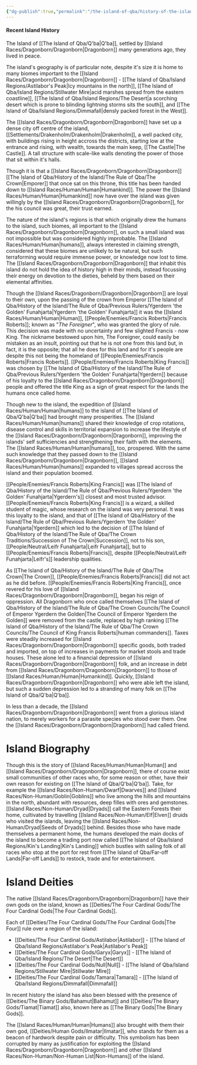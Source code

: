 ```yaml
---
{"dg-publish":true,"permalink":"/the-island-of-qba/history-of-the-island/known-information/"}
---
```



#### Recent Island History
The Island of [[The Island of Qba/Q'ba\|Q'ba]], settled by [[Island Races/Dragonborn/Dragonborn\|Dragonborn]] many generations ago, they lived in peace. 

The island's geography is of particular note, despite it's size it is home to many biomes important to the [[Island Races/Dragonborn/Dragonborn\|Dragonborn]] - [[The Island of Qba/Island Regions/Astilabor's Peak\|Icy mountains in the north]], [[The Island of Qba/Island Regions/Stillwater Mire\|acid marshes spread from the eastern coastline]], [[The Island of Qba/Island Regions/The Desert\|a scorching desert which is prone to blinding lightning storms sits the south]], and [[The Island of Qba/Island Regions/Dimmafall\|densly packed forest in the West]]. 

The [[Island Races/Dragonborn/Dragonborn\|Dragonborn]] have set up a dense city off centre of the island, [[Settlements/Drakenholm/Drakenholm\|Drakenholm]], a well packed city, with buildings rising in height accross the districts, starting low at the entrance and rising, with wealth, towards the main keep, [[The Castle\|The Castle]]. A tall structure with scale-like walls denoting the power of those that sit within it's halls. 

Though it is that a [[Island Races/Dragonborn/Dragonborn\|Dragonborn]] [[The Island of Qba/History of the Island/The Rule of Qba/The Crown\|Emporer]] that once sat on this throne, this title has been handed down to [[Island Races/Human/Human\|Humankind]]. The power the [[Island Races/Human/Human\|Humankind]] now have over the island was given willingly by the [[Island Races/Dragonborn/Dragonborn\|Dragonborn]], for the his council was great, their trust earned. 

The nature of the island's regions is that which originally drew the humans to the island, such biomes, all important to the [[Island Races/Dragonborn/Dragonborn\|Dragonborn]], on such a small island was not impossible but was considered highly improbable. The [[Island Races/Human/Human\|humans]], always interested in claiming strength, considered that these biomes are unlikely to be natural, but such terraforming would require immense power, or knowledge now lost to time. The [[Island Races/Dragonborn/Dragonborn\|Dragonborn]] that inhabit this island do not hold the idea of history high in their minds, instead focussing their energy on devotion to the dieties, beheld by them based on their elemental affinities. 

Though the [[Island Races/Dragonborn/Dragonborn\|Dragonborn]] are loyal to their own, upon the passing of the crown from Emperor [[The Island of Qba/History of the Island/The Rule of Qba/Previous Rulers/Ygerdern 'the Golden' Funahjarta\|Ygerdern 'the Golden' Funahjarta]] it was the [[Island Races/Human/Human\|Human]], [[People/Enemies/Francis Roberts\|Francis Roberts]]; known as "*The Foreigner*", who was granted the glory of rule. This decision was made with no uncertainty and few slighted Francis - now King. The nickname bestowed upon him, The Foreigner, could easily be mistaken as an insult, pointing out that he is not one from this land but, in fact, it is the opposite; that all he does for this land and for it's people are despite this not being the homeland of [[People/Enemies/Francis Roberts\|Francis Roberts]]. [[People/Enemies/Francis Roberts\|King Francis]] was chosen by [[The Island of Qba/History of the Island/The Rule of Qba/Previous Rulers/Ygerdern 'the Golden' Funahjarta\|Ygerdern]] because of his loyalty to the [[Island Races/Dragonborn/Dragonborn\|Dragonborn]] people and offered the title King as a sign of great respect for the lands the humans once called home. 

Though new to the island, the expedition of [[Island Races/Human/Human\|humans]] to the island of [[The Island of Qba/Q'ba\|Q'ba]] had brought many prosperities. The [[Island Races/Human/Human\|humans]] shared their knowledge of crop rotations, disease control and skills in territorial expansion to increase the lifestyle of the [[Island Races/Dragonborn/Dragonborn\|Dragonborn]], improving the islands' self sufficiencies and strengthening their faith with the elements. The [[Island Races/Human/Human\|humans]], too, prospered. With the same such knowledge that they passed down to the [[Island Races/Dragonborn/Dragonborn\|Dragonborn]], [[Island Races/Human/Human\|humans]] expanded to villages spread accross the island and their population boomed. 

[[People/Enemies/Francis Roberts\|King Francis]] was [[The Island of Qba/History of the Island/The Rule of Qba/Previous Rulers/Ygerdern 'the Golden' Funahjarta\|Ygerdern's]] closest and most trusted advisor. [[People/Enemies/Francis Roberts\|King Francis]] is a wizard, a skilled student of magic, whose research on the island was very personal. It was this loyalty to the island, and that of [[The Island of Qba/History of the Island/The Rule of Qba/Previous Rulers/Ygerdern 'the Golden' Funahjarta\|Ygerdern]] which led to the decision of [[The Island of Qba/History of the Island/The Rule of Qba/The Crown Traditions/Succession of The Crown\|Succession]], not to his son, [[People/Neutral/Leifr Funahjarta\|Leifr Funahjarta]], but to [[People/Enemies/Francis Roberts\|Francis]], despite [[People/Neutral/Leifr Funahjarta\|Leifr's]] leadership qualities.

As [[The Island of Qba/History of the Island/The Rule of Qba/The Crown\|The Crown]], [[People/Enemies/Francis Roberts\|Francis]] did not act as he did before. [[People/Enemies/Francis Roberts\|King Francis]], once revered for his love of [[Island Races/Dragonborn/Dragonborn\|Dragonborn]], began his reign of oppression. All Dragonborn who once called themselves [[The Island of Qba/History of the Island/The Rule of Qba/The Crown Councils/The Council of Emperor Ygerdern the Golden\|The Council of Emperor Ygerdern the Golden]] were removed from the castle, replaced by high ranking [[The Island of Qba/History of the Island/The Rule of Qba/The Crown Councils/The Council of King Francis Roberts\|human commanders]]. Taxes were steadily increased for [[Island Races/Dragonborn/Dragonborn\|Dragonborn]] specific goods, both traded and imported, on top of increases in payments for market stools and trade houses. These alone led to a financial depression of [[Island Races/Dragonborn/Dragonborn\|Dragonborn]] folk, and an increase in debt from [[Island Races/Dragonborn/Dragonborn\|Dragonborn]] to those of [[Island Races/Human/Human\|Humankind]].  Quickly, [[Island Races/Dragonborn/Dragonborn\|Dragonborn]] who were able left the island, but such a sudden depression led to a stranding of many folk on [[The Island of Qba/Q'ba\|Q'ba]]. 

In less than a decade, the [[Island Races/Dragonborn/Dragonborn\|Dragonborn]] went from a glorious island nation, to merely workers for a parasite species who stood over them. One the [[Island Races/Dragonborn/Dragonborn\|Dragonborn]] had called friend. 

# Island Biography

Though this is the story of [[Island Races/Human/Human\|Human]] and [[Island Races/Dragonborn/Dragonborn\|Dragonborn]], there of course exist small communities of other races who, for some reason or other, have their own reason for existing on [[The Island of Qba/Q'ba\|Q'ba]]. Take, for example the [[Island Races/Non-Human/Dwarf\|Dwarves]] and [[Island Races/Non-Human/Goblin\|Goblins]] who live among the hills and mountains in the north, abundant with resources, deep filles with ores and gemstones. [[Island Races/Non-Human/Dryad\|Dryads]] call the Eastern Forests their home, cultivated by travelling [[Island Races/Non-Human/Elf\|Elven]] druids who visited the islands, leaving the [[Island Races/Non-Human/Dryad\|Seeds of Dryads]] behind. Besides those who have made themselves a permanent home, the humans developed the main docks of the island to become a trading port now called [[The Island of Qba/Island Regions/Kin's Landing\|Kin's Landing]] which bustles with sailing folk of all races who stop at the port for rest from [[The Island of Qba/Far-off Lands\|Far-off Lands]] to restock, trade and for entertainment. 

# Island Deities

The native [[Island Races/Dragonborn/Dragonborn\|Dragonborn]] have their own gods on the island, known as [[Deities/The Four Cardinal Gods/The Four Cardinal Gods\|The Four Cardinal Gods]].

Each of [[Deities/The Four Cardinal Gods/The Four Cardinal Gods\|The Four]] rule over a region of the island:
- [[Deities/The Four Cardinal Gods/Astilabor\|Astilabor]] - [[The Island of Qba/Island Regions/Astilabor's Peak\|Astilabor's Peak]]
- [[Deities/The Four Cardinal Gods/Garyx\|Garyx]] - [[The Island of Qba/Island Regions/The Desert\|The Desert]]
- [[Deities/The Four Cardinal Gods/Null\|Null]] - [[The Island of Qba/Island Regions/Stillwater Mire\|Stillwater Mire]]
- [[Deities/The Four Cardinal Gods/Tamara\|Tamara]] - [[The Island of Qba/Island Regions/Dimmafall\|Dimmafall]]

In recent history the island has also been blessed with the presence of [[Deities/The Binary Gods/Bahamut\|Bahamut]] and [[Deities/The Binary Gods/Tiamat\|Tiamat]] also, known here as [[The Binary Gods\|The Binary Gods]].

The [[Island Races/Human/Human\|Humans]] also brought with them their own god, [[Deities/Human Gods/Ilmatar\|Ilmatar]], who stands for them as a beacon of hardwork despite pain or difficulty. This symbolism has been corrupted by many as justification for exploiting the [[Island Races/Dragonborn/Dragonborn\|Dragonborn]] and other [[Island Races/Non-Human/Non-Human List\|Non-Humans]] of the island. 

